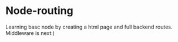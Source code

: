 # Node-routing
Learning basc node by creating a html page and full backend routes. Middleware is next:)
